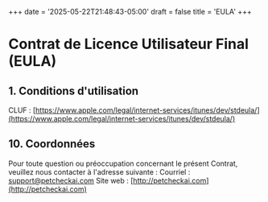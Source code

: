 +++
date = '2025-05-22T21:48:43-05:00'
draft = false
title = 'EULA'
+++

# Contrat de Licence Utilisateur Final (EULA)

## 1. Conditions d'utilisation
CLUF : [https://www.apple.com/legal/internet-services/itunes/dev/stdeula/](https://www.apple.com/legal/internet-services/itunes/dev/stdeula/)

## 10. Coordonnées
Pour toute question ou préoccupation concernant le présent Contrat, veuillez nous contacter à l'adresse suivante :
Courriel : [support@petcheckai.com](mailto:support@petcheckai.com)
Site web : [http://petcheckai.com](http://petcheckai.com)